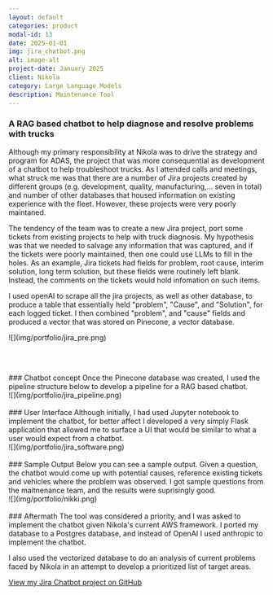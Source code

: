 ```yaml
---
layout: default
categories: product
modal-id: 13
date: 2025-01-01
img: jira_chatbot.png
alt: image-alt
project-date: January 2025
client: Nikola
category: Large Language Models
description: Maintenance Tool
---
```




<div style="text-align: left;" markdown="1">

### A RAG based chatbot to help diagnose and resolve problems with trucks
Although my primary responsibility at Nikola was to drive the strategy and program for ADAS, the project that was more consequential as development of a chatbot to help troubleshoot trucks.  As I attended calls and meetings, what struck me was that there are a number of Jira projects created by different groups (e.g. development, quality, manufacturing,...  seven in total) and number of other databases that housed information on existing experience with the fleet.  However, these projects were very poorly maintaned.  

The tendency of the team was to create a new Jira project, port some tickets from existing projects to help with truck diagnosis.  My hypothesis was that we needed to salvage any information that was captured, and if the tickets were poorly maintained, then one could use LLMs to fill in the holes.  As an example, Jira tickets had fields for problem, root cause, interim solution, long term solution, but these fields were routinely left blank.  Instead, the comments on the tickets would hold infomation on such items.  

I used openAI to scrape all the jira projects, as well as other database, to produce a table that essentially held "problem", "Cause", and "Solution", for each logged ticket.  I then combined "problem", and "cause" fields and produced a vector that was stored on Pinecone, a vector database.
<br>
</div>
![](img/portfolio/jira_pre.png)

<br><br>


<div style="text-align: left;" markdown="1">
### Chatbot concept 
Once the Pinecone database was created, I used the pipeline structure below to develop a pipeline for a RAG based chatbot. 
</div>
![](img/portfolio/jira_pipeline.png)
<br><br>


<div style="text-align: left;" markdown="1">
### User Interface
Although initially, I had used Jupyter notebook to implement the chatbot, for better affect I developed a very simply Flask application that allowed me to surface a UI that would be similar to what a user would expect from a chatbot.  
</div>
![](img/portfolio/jira_software.png)
<br><br>

<div style="text-align: left;" markdown="1">
### Sample Output
Below you can see a sample output.  Given a question, the chatbot would come up with potential causes, reference existing tickets and vehicles where the problem was observed.  I got sample questions from the maitnenance team, and the results were suprisingly good.
</div>
![](img/portfolio/nikki.png)
<br><br>


<div style="text-align: left;" markdown="1">
### Aftermath
The tool was considered a priority, and I was asked to implement the chatbot given Nikola's current AWS framework.  I ported my database to a Postgres database, and instead of OpenAI I used anthropic to implement the chatbot.

I also used the vectorized database to do an analysis of current problems faced by Nikola in an attempt to develop a prioritized list of target areas.
</div>

<div style="text-align: left;">
  <a href="https://github.com/albertjordan/jira_chatbot" target="_blank">View my Jira Chatbot project on GitHub</a>
</div>

